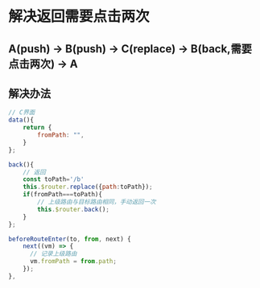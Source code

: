 # 解决返回需要点击两次

## A(push) → B(push) → C(replace) → B(back,需要点击两次) → A

## 解决办法
```js
// C界面
data(){
    return {
        fromPath: "",
    }
};

back(){
    // 返回
    const toPath='/b'
    this.$router.replace({path:toPath});
    if(fromPath===toPath){
        // 上级路由与目标路由相同，手动返回一次
        this.$router.back();
    }
};

beforeRouteEnter(to, from, next) {
    next((vm) => {
      // 记录上级路由
      vm.fromPath = from.path;
    });
},
```